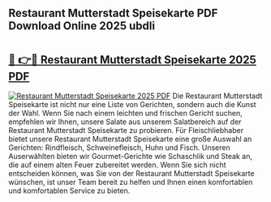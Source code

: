 ## Restaurant Mutterstadt Speisekarte PDF Download Online 2025 ubdli

# <h2><a href="http://gc8opwx.nevu.top/?p=Restaurant+Mutterstadt+Speisekarte">🔗 👉🔴 Restaurant Mutterstadt Speisekarte 2025 PDF</a></h2>

[![Restaurant Mutterstadt Speisekarte 2025 PDF](https://i.imgur.com/dBaPXMq.png)](http://gc8opwx.nevu.top/?p=Restaurant+Mutterstadt+Speisekarte)
Die Restaurant Mutterstadt Speisekarte ist nicht nur eine Liste von Gerichten, sondern auch die Kunst der Wahl. Wenn Sie nach einem leichten und frischen Gericht suchen, empfehlen wir Ihnen, unsere Salate aus unserem Salatbereich auf der Restaurant Mutterstadt Speisekarte zu probieren. Für Fleischliebhaber bietet unsere Restaurant Mutterstadt Speisekarte eine große Auswahl an Gerichten: Rindfleisch, Schweinefleisch, Huhn und Fisch. Unseren Auserwählten bieten wir Gourmet-Gerichte wie Schaschlik und Steak an, die auf einem alten Feuer zubereitet werden. Wenn Sie sich nicht entscheiden können, was Sie von der Restaurant Mutterstadt Speisekarte wünschen, ist unser Team bereit zu helfen und Ihnen einen komfortablen und komfortablen Service zu bieten.
